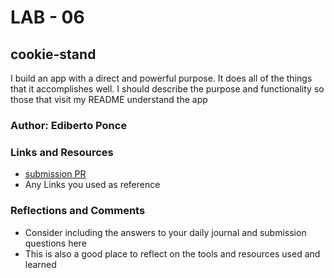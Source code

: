 # LAB - 06


## cookie-stand


I build an app with a direct and powerful purpose. It does all of the things that it accomplishes well. I should describe the purpose and functionality so those that visit my README understand the app

### Author: Ediberto Ponce

### Links and Resources
* [submission PR](http://xyz.com)
* Any Links you used as reference

### Reflections and Comments
* Consider including the answers to your daily journal and submission questions here
* This is also a good place to reflect on the tools and resources used and learned